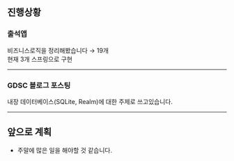 ## 진행상황
### 출석앱
비즈니스로직을 정리해봤습니다 → 19개  
현재 3개 스프링으로 구현

---
### GDSC 블로그 포스팅

내장 데이터베이스(SQLite, Realm)에 대한 주제로 쓰고있습니다.

---
## 앞으로 계획
- 주말에 많은 일을 해야할 것 같습니다.

